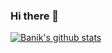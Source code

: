 ### Hi there 👋

[![Banik's github stats](https://github-readme-stats.vercel.app/api?username=Banik1103-q&show_icons=true&theme=dracula)](https://github.com/Banik1103/github-readme-stats)
<!--
**Banik1103/Banik1103** is a ✨ _special_ ✨ repository because its `README.md` (this file) appears on your GitHub profile.

